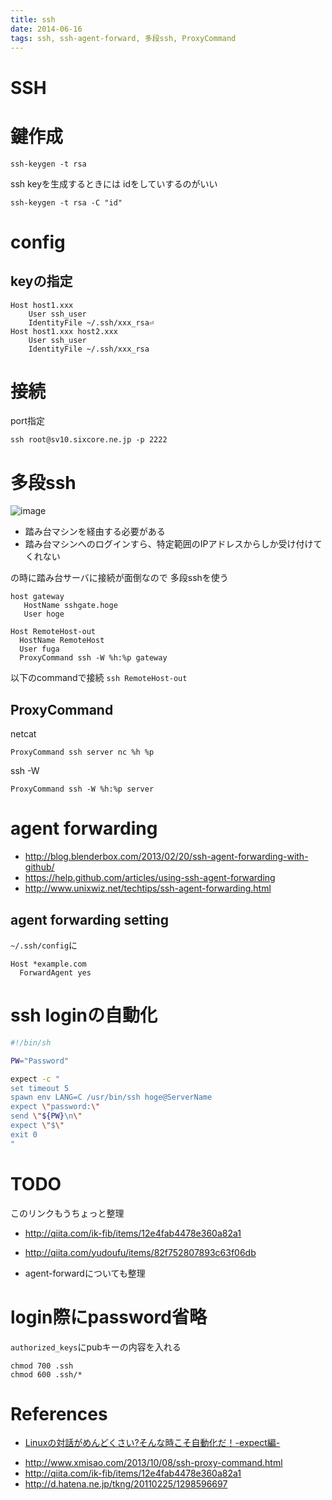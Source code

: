 ```yaml
---
title: ssh
date: 2014-06-16
tags: ssh, ssh-agent-forward, 多段ssh, ProxyCommand
---
```


SSH
=======

# 鍵作成

```
ssh-keygen -t rsa
```
ssh keyを生成するときには idをしていするのがいい

```
ssh-keygen -t rsa -C "id"
```

# config

## keyの指定

```
Host host1.xxx
    User ssh_user
    IdentityFile ~/.ssh/xxx_rsa⏎
Host host1.xxx host2.xxx
    User ssh_user
    IdentityFile ~/.ssh/xxx_rsa
```

# 接続


port指定
```
ssh root@sv10.sixcore.ne.jp -p 2222
```

# 多段ssh


![image](http://lunchmate-blog.s3.amazonaws.com/blog-image/2014-06-16/ssh-connection.png)

* 踏み台マシンを経由する必要がある
* 踏み台マシンへのログインすら、特定範囲のIPアドレスからしか受け付けてくれない

の時に踏み台サーバに接続が面倒なので
多段sshを使う

```
host gateway
   HostName sshgate.hoge
   User hoge

Host RemoteHost-out
  HostName RemoteHost
  User fuga
  ProxyCommand ssh -W %h:%p gateway
```
以下のcommandで接続
`ssh RemoteHost-out `

## ProxyCommand

netcat

`ProxyCommand ssh server nc %h %p`

ssh -W

`ProxyCommand ssh -W %h:%p server`

# agent forwarding

* <http://blog.blenderbox.com/2013/02/20/ssh-agent-forwarding-with-github/>
* <https://help.github.com/articles/using-ssh-agent-forwarding>
* <http://www.unixwiz.net/techtips/ssh-agent-forwarding.html>

## agent forwarding setting

`~/.ssh/config`に

```
Host *example.com
  ForwardAgent yes
```

# ssh loginの自動化

```sh
#!/bin/sh

PW="Password"

expect -c "
set timeout 5
spawn env LANG=C /usr/bin/ssh hoge@ServerName
expect \"password:\"
send \"${PW}\n\"
expect \"$\"
exit 0
"
```

# TODO

このリンクもうちょっと整理
* <http://qiita.com/ik-fib/items/12e4fab4478e360a82a1>
* <http://qiita.com/yudoufu/items/82f752807893c63f06db>

* agent-forwardについても整理


# login際にpassword省略

`authorized_keys`にpubキーの内容を入れる

```
chmod 700 .ssh
chmod 600 .ssh/*
```


# References

+ [Linuxの対話がめんどくさい?そんな時こそ自動化だ！-expect編-](http://qiita.com/ine1127/items/cd6bc91174635016db9b)
* <http://www.xmisao.com/2013/10/08/ssh-proxy-command.html>
* <http://qiita.com/ik-fib/items/12e4fab4478e360a82a1>
* <http://d.hatena.ne.jp/tkng/20110225/1298596697>
